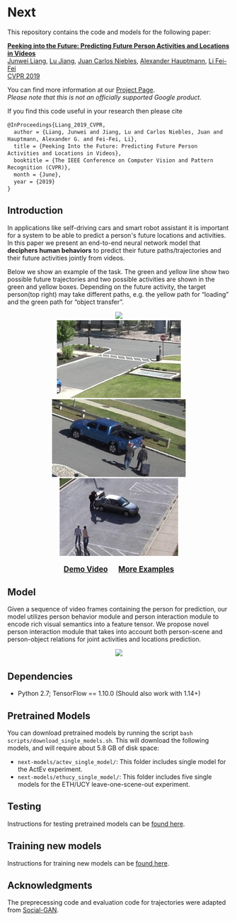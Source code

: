 # Next

This repository contains the code and models for the following paper:


**[Peeking into the Future: Predicting Future Person Activities and Locations in Videos](https://arxiv.org/abs/1902.03748)** \
[Junwei Liang](https://www.cs.cmu.edu/~junweil/),
[Lu Jiang](http://www.lujiang.info/),
[Juan Carlos Niebles](http://www.niebles.net/),
[Alexander Hauptmann](https://www.cs.cmu.edu/~alex/),
[Li Fei-Fei](http://vision.stanford.edu/feifeili/) \
[CVPR 2019](http://cvpr2019.thecvf.com/)

You can find more information at our [Project Page](https://next.cs.cmu.edu/).\
*Please note that this is not an officially supported Google product.*


If you find this code useful in your research then please cite

```
@InProceedings{Liang_2019_CVPR,
  author = {Liang, Junwei and Jiang, Lu and Carlos Niebles, Juan and Hauptmann, Alexander G. and Fei-Fei, Li},
  title = {Peeking Into the Future: Predicting Future Person Activities and Locations in Videos},
  booktitle = {The IEEE Conference on Computer Vision and Pattern Recognition (CVPR)},
  month = {June},
  year = {2019}
}
```


## Introduction
In applications like self-driving cars and smart robot assistant it is important
for a system to be able to predict a person's future locations and activities.
In this paper we present an end-to-end neural network model that
**deciphers human behaviors** to predict their future paths/trajectories and
their future activities jointly from videos.

Below we show an example of the task. The green and yellow line show two
possible future trajectories and two possible activities are shown in the
green and yellow boxes. Depending on the future activity,
the target person(top right) may take different paths,
e.g. the yellow path for “loading” and the green path for “object transfer”.

<div align="center">
  <img src="images/title_image.png" width="700px" />
  <br/>
  <div style="">
      <img src="images/VIRAT_S_040000_08_001084_001190.crop.gif" height="175px" />
      <img src="images/VIRAT_S_040100_06_000767_000988.crop.gif" height="175px" />
      <img src="images/VIRAT_S_000007.crop.gif" height="175px" />
  </div>
  <p style="font-weight:bold;font-size:1.2em;">
  	<a href="http://www.youtube.com/watch?feature=player_embedded&v=NyrGxGoS01U" target="_blank">Demo Video</a>
    &nbsp;&nbsp;&nbsp;&nbsp;
    <a href="EXAMPLES.md" target="_blank">More Examples</a>
  </p>
</div>

## Model
Given a sequence of video frames containing the person for prediction,
our model utilizes person behavior module and person interaction module
to encode rich visual semantics into a feature tensor.
We propose novel person interaction module that takes into account both
person-scene and person-object relations for joint activities
and locations prediction.
<div align="center">
  <img src="images/model_overview.png" width="700px" />
</div>

## Dependencies
+ Python 2.7; TensorFlow == 1.10.0 (Should also work with 1.14+)

## Pretrained Models
You can download pretrained models by running the script
`bash scripts/download_single_models.sh`.
This will download the following models, and will require
about 5.8 GB of disk space:

- `next-models/actev_single_model/`: This folder
includes single model for the ActEv experiment.
- `next-models/ethucy_single_model/`: This folder includes five single
models for the ETH/UCY leave-one-scene-out experiment.

## Testing
Instructions for testing pretrained models can be [found here](TESTING.md).

## Training new models
Instructions for training new models can be [found here](TRAINING.md).

## Acknowledgments
The preprecessing code and evaluation code for trajectories were adapted from [Social-GAN](https://github.com/agrimgupta92/sgan).
